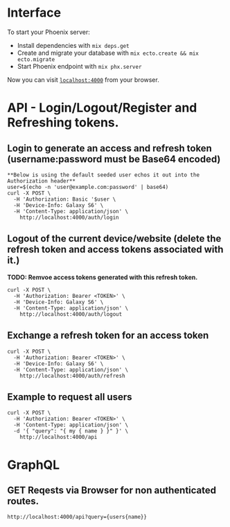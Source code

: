 # Interface

To start your Phoenix server:

  * Install dependencies with `mix deps.get`
  * Create and migrate your database with `mix ecto.create && mix ecto.migrate`
  * Start Phoenix endpoint with `mix phx.server`

Now you can visit [`localhost:4000`](http://localhost:4000/graphiql) from your browser.

# API - Login/Logout/Register and Refreshing tokens.

## Login to generate an access and refresh token (username:password must be Base64 encoded)
```
**Below is using the default seeded user echos it out into the Authorization header**
user=$(echo -n 'user@example.com:password' | base64)
curl -X POST \
  -H 'Authorization: Basic '$user \
  -H 'Device-Info: Galaxy S6' \
  -H 'Content-Type: application/json' \
    http://localhost:4000/auth/login
```

## Logout of the current device/website (delete the refresh token and access tokens associated with it.)
**TODO: Remvoe access tokens generated with this refresh token.**
```
curl -X POST \
  -H 'Authorization: Bearer <TOKEN>' \
  -H 'Device-Info: Galaxy S6' \
  -H 'Content-Type: application/json' \
    http://localhost:4000/auth/logout
```

## Exchange a refresh token for an access token
```
curl -X POST \
  -H 'Authorization: Bearer <TOKEN>' \
  -H 'Device-Info: Galaxy S6' \
  -H 'Content-Type: application/json' \
    http://localhost:4000/auth/refresh
```

## Example to request all users
```
curl -X POST \
  -H 'Authorization: Bearer <TOKEN>' \
  -H 'Content-Type: application/json' \
  -d '{ "query": "{ my { name } }" }' \
    http://localhost:4000/api
```

# GraphQL

## GET Reqests via Browser for non authenticated routes.
```
http://localhost:4000/api?query={users{name}}
```
